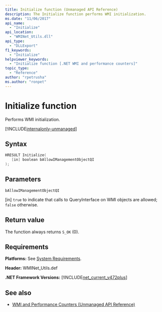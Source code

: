 ```yaml
---
title: Initialize function (Unmanaged API Reference)
description: The Initialize function performs WMI initialization.
ms.date: "11/06/2017"
api_name:
  - "Initialize"
api_location:
  - "WMINet_Utils.dll"
api_type:
  - "DLLExport"
f1_keywords:
  - "Initialize"
helpviewer_keywords:
  - "Initialize function [.NET WMI and performance counters]"
topic_type:
  - "Reference"
author: "rpetrusha"
ms.author: "ronpet"
---
```

# Initialize function

Performs WMI initialization.

[!INCLUDE[internalonly-unmanaged](../../../../includes/internalonly-unmanaged.md)]

## Syntax

```cpp
HRESULT Initialize(
   [in] boolean bAllowIManagementObjectQI
);
```

## Parameters

`bAllowIManagementObjectQI`

[in] `true` to indicate that calls to QueryInterface on WMI objects are allowed; `false` otherwise.

## Return value

The function always returns `S_OK` (0).

## Requirements

**Platforms:** See [System Requirements](../../../../docs/framework/get-started/system-requirements.md).

**Header:** WMINet_Utils.def

**.NET Framework Versions:** [!INCLUDE[net_current_v472plus](../../../../includes/net-current-v472plus.md)]

## See also

- [WMI and Performance Counters (Unmanaged API Reference)](index.md)

